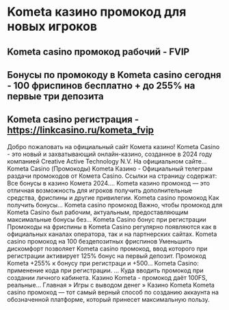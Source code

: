 # Kometa казино промокод для новых игроков 

## Kometa casino промокод рабочий - FVIP

## Бонусы по промокоду в Kometa casino сегодня - 100 фриспинов бесплатно + до 255% на первые три депозита

## Kometa casino регистрация - https://linkcasino.ru/kometa_fvip



Добро пожаловать на официальный сайт Комета казино! Kometa Casino - это новый и захватывающий онлайн-казино, созданное в 2024 году компанией Creative Active Technology N.V. На официальном сайте...
Kometa Casino (Промокоды) Kometa Казино - Официальный телеграм раздачи промокодов от Комета Casino.
Ссылки на страницу содержат: Все бонусы в казино Комета 2024....
Kometa казино промокод — это отличная возможность для игроков получить дополнительные средства, фриспины и другие привилегии.
Kometa casino промокод Как получить бонусы...
Kometa casino промокод Важно, чтобы промокод для Kometa Casino был рабочим, актуальным, предоставляющим максимальные бонусы без...
Kometa Casino бонус при регистрации
Промокоды на фриспины в Kometa Casino регулярно появляются как в официальных каналах оператора, так и на партнерских сайтах.
Kometa casino промокод на 100 бездепозитных фриспинов
Уменьшить дискомфорт позволяет Kometa casino промокод, ввод которого при регистрации активирует 125% бонус на первый депозит.
Промокод Kometa +255% к бонусу при регистраци и +500...
Kometa Casino: применение кода при регистрации. ... Куда вводить промокод при создании личного кабинета.
Казино Kometa - промокод даёт 100FS, реальные...
Главная » Игры с выводом денег » Казино Kometa
Kometa casino промокод — тот самый верный способ по созданию аккаунта на обозначенной платформе, который принесет максимальную пользу.
